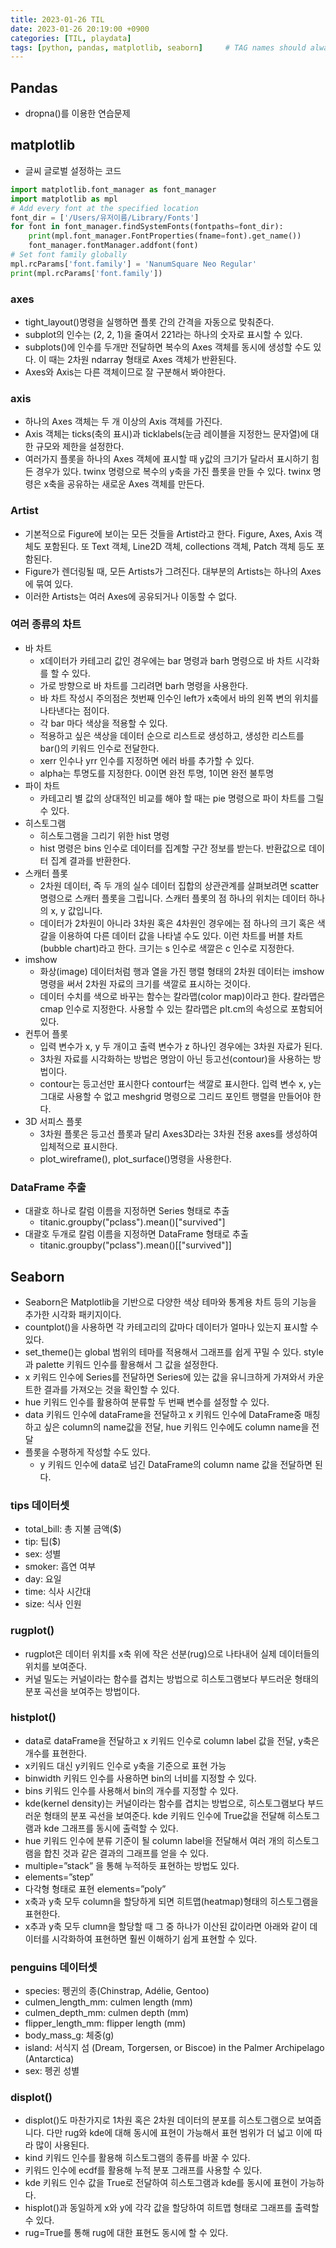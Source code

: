 ```yaml
---
title: 2023-01-26 TIL
date: 2023-01-26 20:19:00 +0900
categories: [TIL, playdata]
tags: [python, pandas, matplotlib, seaborn]     # TAG names should always be lowercase
---
```

## Pandas

- dropna()를 이용한 연습문제

## matplotlib

- 글씨 글로벌 설정하는 코드

```python
import matplotlib.font_manager as font_manager
import matplotlib as mpl
# Add every font at the specified location
font_dir = ['/Users/유저이름/Library/Fonts']
for font in font_manager.findSystemFonts(fontpaths=font_dir):
    print(mpl.font_manager.FontProperties(fname=font).get_name())
    font_manager.fontManager.addfont(font)
# Set font family globally
mpl.rcParams['font.family'] = 'NanumSquare Neo Regular'
print(mpl.rcParams['font.family'])
```

### axes

- tight_layout()명령을 실행하면 플롯 간의 간격을 자동으로 맞춰준다.
- subplot의 인수는 (2, 2, 1)을 줄여서 221라는 하나의 숫자로 표시할 수 있다.
- subplots()에 인수를 두개만 전달하면 복수의 Axes 객체를 동시에 생성할 수도 있다.
이 때는 2차원 ndarray 형태로 Axes 객체가 반환된다.
- Axes와 Axis는 다른 객체이므로 잘 구분해서 봐야한다.

### axis

- 하나의 Axes 객체는 두 개 이상의 Axis 객체를 가진다.
- Axis 객체는 ticks(축의 표시)과 ticklabels(눈금 레이블을 지정한느 문자열)에 대한 규모와 제한을 설정한다.
- 여러가지 플롯을 하나의 Axes 객체에 표시할 때 y값의 크기가 달라서 표시하기 힘든 경우가 있다.
twinx 명령으로 복수의 y축을 가진 플롯을 만들 수 있다.
twinx 명령은 x축을 공유하는 새로운 Axes 객체를 만든다.

### Artist

- 기본적으로 Figure에 보이는 모든 것들을 Artist라고 한다.
Figure, Axes, Axis 객체도 포함된다.
또 Text 객체, Line2D 객체, collections 객체, Patch 객체 등도 포함된다.
- Figure가 렌더링될 때, 모든 Artists가 그려진다. 대부분의 Artists는 하나의 Axes에 묶여 있다.
- 이러한 Artists는 여러 Axes에 공유되거나 이동할 수 없다.

### 여러 종류의 차트

- 바 차트
    - x데이터가 카테고리 값인 경우에는 bar 명령과 barh 명령으로 바 차트 시각화를 할 수 있다.
    - 가로 방향으로 바 차트를 그리려면 barh 명령을 사용한다.
    - 바 차트 작성시 주의점은 첫번째 인수인 left가 x축에서 바의 왼쪽 변의 위치를 나타낸다는 점이다.
    - 각 bar 마다 색상을 적용할 수 있다.
    - 적용하고 싶은 색상을 데이터 순으로 리스트로 생성하고, 생성한 리스트를 bar()의 키워드 인수로 전달한다.
    - xerr 인수나 yrr 인수를 지정하면 에러 바를 추가할 수 있다.
    - alpha는 투명도를 지정한다. 0이면 완전 투명, 1이면 완전 불투명
- 파이 차트
    - 카테고리 별 값의 상대적인 비교를 해야 할 때는 pie 명령으로 파이 차트를 그릴 수 있다.
- 히스토그램
    - 히스토그램을 그리기 위한 hist 명령
    - hist 명령은 bins 인수로 데이터를 집계할 구간 정보를 받는다.
    반환값으로 데이터 집계 결과를 반환한다.
- 스캐터 플롯
    - 2차원 데이터, 즉 두 개의 실수 데이터 집합의 상관관계를 살펴보려면 scatter 명령으로 스캐터 플롯을 그립니다. 스캐터 플롯의 점 하나의 위치는 데이터 하나의 x, y 값입니다.
    - 데이터가 2차원이 아니라 3차원 혹은 4차원인 경우에는 점 하나의 크기 혹은 색갈을 이용하여 다른 데이터 값을 나타낼 수도 있다. 이런 차트를 버블 차트(bubble chart)라고 한다.
    크기는 s 인수로 색깔은 c 인수로 지정한다.
- imshow
    - 화상(image) 데이터처럼 행과 열을 가진 행렬 형태의 2차원 데이터는 imshow 명령을 써서 2차원 자료의 크기를 색깔로 표시하는 것이다.
    - 데이터 수치를 색으로 바꾸는 함수는 칼라맵(color map)이라고 한다. 칼라맵은 cmap 인수로 지정한다. 사용할 수 있는 칼라맵은 plt.cm의 속성으로 포함되어 있다.
- 컨투어 플롯
    - 입력 변수가 x, y 두 개이고 출력 변수가 z 하나인 경우에는 3차원 자료가 된다.
    - 3차원 자료를 시각화하는 방법은 명암이 아닌 등고선(contour)을 사용하는 방법이다.
    - contour는 등고선만 표시한다 contourf는 색깔로 표시한다.
    입력 변수 x, y는 그대로 사용할 수 없고 meshgrid 명령으로 그리드 포인트 행렬을 만들어야 한다.
- 3D 서피스 플롯
    - 3차원 플롯은 등고선 플롯과 달리 Axes3D라는 3차원 전용 axes를 생성하여 입체적으로 표시한다.
    - plot_wireframe(), plot_surface()명령을 사용한다.
    

### DataFrame 추출

- 대괄호 하나로 칼럼 이름을 지정하면 Series 형태로 추출
    - titanic.groupby("pclass").mean()["survived"]
- 대괄호 두개로 칼럼 이름을 지정하면 DataFrame 형태로 추출
    - titanic.groupby("pclass").mean()[["survived"]]

## Seaborn

- Seaborn은 Matplotlib을 기반으로 다양한 색상 테마와 통계용 차트 등의 기능을 추가한 시각화 패키지이다.
- countplot()을 사용하면 각 카테고리의 값마다 데이터가 얼마나 있는지 표시할 수 있다.
- set_theme()는 global 범위의 테마를 적용해서 그래프를 쉽게 꾸밀 수 있다.
style과 palette 키워드 인수를 활용해서 그 값을 설정한다.
- x 키워드 인수에 Series를 전달하면 Series에 있는 값을 유니크하게 가져와서 카운트한 결과를 가져오는 것을 확인할 수 있다.
- hue 키워드 인수를 활용하여 분류할 두 번째 변수를 설정할 수 있다.
- data 키워드 인수에 dataFrame을 전달하고 x 키워드 인수에 DataFrame중 매칭하고 싶은 column의 name값을 전달, hue 키워드 인수에도 column name을 전달
- 플롯을 수평하게 작성할 수도 있다.
    - y 키워드 인수에 data로 넘긴 DataFrame의 column name 값을 전달하면 된다.

### tips 데이터셋

- total_bill: 총 지불 금액($)
- tip: 팁($)
- sex: 성별
- smoker: 흡연 여부
- day: 요일
- time: 식사 시간대
- size: 식사 인원

### rugplot()

- rugplot은 데이터 위치를 x축 위에 작은 선분(rug)으로 나타내어 실제 데이터들의 위치를 보여준다.
- 커널 밀도는 커널이라는 함수를 겹치는 방법으로 히스토그램보다 부드러운 형태의 분포 곡선을 보여주는 방법이다.

### histplot()

- data로 dataFrame을 전달하고 x 키워드 인수로 column label 값을 전달, y축은 개수를 표현한다.
- x키워드 대신 y키워드 인수로 y축을 기준으로 표현 가능
- binwidth 키워드 인수를 사용하면 bin의 너비를 지정할 수 있다.
- bins 키워드 인수를 사용해서 bin의 개수를 지정할 수 있다.
- kde(kernel density)는 커널이라는 함수를 겹치는 방법으로, 히스토그램보다 부드러운 형태의 분포 곡선을 보여준다.
kde 키워드 인수에 True값을 전달해 히스토그램과 kde 그래프를 동시에 출력할 수 있다.
- hue 키워드 인수에 분류 기준이 될 column label을 전달해서 여러 개의 히스토그램을 합친 것과 같은 결과의 그래프를 얻을 수 있다.
- multiple=”stack” 을 통해 누적하듯 표현하는 방법도 있다.
- elements=”step”
- 다각형 형태로 표현
elements=”poly”
- x축과 y축 모두 column을 할당하게 되면 히트맵(heatmap)형태의 히스토그램을 표현한다.
- x추과 y축 모두 clumn을 할당할 때 그 중 하나가 이산된 값이라면 아래와 같이 데이터를 시각화하여 표현하면 훨씬 이해하기 쉽게 표현할 수 있다.

### penguins 데이터셋

- species: 펭귄의 종(Chinstrap, Adélie, Gentoo)
- culmen_length_mm: culmen length (mm)
- culmen_depth_mm: culmen depth (mm)
- flipper_length_mm: flipper length (mm)
- body_mass_g: 체중(g)
- island: 서식지 섬 (Dream, Torgersen, or Biscoe) in the Palmer Archipelago (Antarctica)
- sex: 펭귄 성별

### displot()

- displot()도 마찬가지로 1차원 혹은 2차원 데이터의 분포를 히스토그램으로 보여줍니다. 다만 rug와 kde에 대해 동시에 표현이 가능해서 표현 범위가 더 넓고 이에 따라 많이 사용된다.
- kind 키워드 인수를 활용해 히스토그램의 종류를 바꿀 수 있다.
- 키워드 인수에 ecdf를 활용해 누적 분포 그래프를 사용할 수 있다.
- kde 키워드 인수 값을 True로 전달하여 히스토그램과 kde를 동시에 표현이 가능하다.
- hisplot()과 동일하게 x와 y에 각각 값을 할당하여 히트맵 형태로 그래프를 출력할 수 있다.
- rug=True를 통해 rug에 대한 표현도 동시에 할 수 있다.